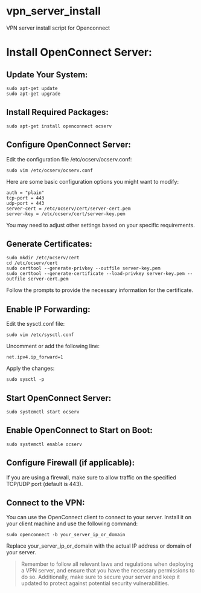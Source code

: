 # vpn_server_install
VPN server install script for Openconnect

# Install OpenConnect Server:
## Update Your System:


```
sudo apt-get update
sudo apt-get upgrade
```
## Install Required Packages:

```
sudo apt-get install openconnect ocserv
```
## Configure OpenConnect Server:
Edit the configuration file /etc/ocserv/ocserv.conf:

```
sudo vim /etc/ocserv/ocserv.conf
```
Here are some basic configuration options you might want to modify:

```
auth = "plain"
tcp-port = 443
udp-port = 443
server-cert = /etc/ocserv/cert/server-cert.pem
server-key = /etc/ocserv/cert/server-key.pem
```

You may need to adjust other settings based on your specific requirements.

## Generate Certificates:

```
sudo mkdir /etc/ocserv/cert
cd /etc/ocserv/cert
sudo certtool --generate-privkey --outfile server-key.pem
sudo certtool --generate-certificate --load-privkey server-key.pem --outfile server-cert.pem
```
Follow the prompts to provide the necessary information for the certificate.

## Enable IP Forwarding:
Edit the sysctl.conf file:

```
sudo vim /etc/sysctl.conf
```
Uncomment or add the following line:


```
net.ipv4.ip_forward=1
```
Apply the changes:

```
sudo sysctl -p
```

## Start OpenConnect Server:

```
sudo systemctl start ocserv
```
## Enable OpenConnect to Start on Boot:

```
sudo systemctl enable ocserv
```
## Configure Firewall (if applicable):
If you are using a firewall, make sure to allow traffic on the specified TCP/UDP port (default is 443).

## Connect to the VPN:
You can use the OpenConnect client to connect to your server. Install it on your client machine and use the following command:

```
sudo openconnect -b your_server_ip_or_domain
```
Replace your_server_ip_or_domain with the actual IP address or domain of your server.

>Remember to follow all relevant laws and regulations when deploying a VPN server, and ensure that you have the necessary permissions to do so. Additionally, make sure to secure your server and keep it updated to protect against potential security vulnerabilities.